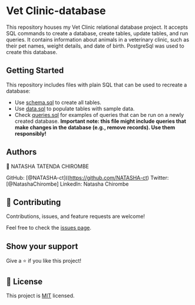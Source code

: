# Vet Clinic-database
This repository houses my Vet Clinic relational database project. It accepts SQL commands to create a database, create tables, update tables, and run queries. It contains information about animals in a veterinary clinic, such as their pet names, weight details, and date of birth. PostgreSql was used to create this database.

## Getting Started

This repository includes files with plain SQL that can be used to recreate a database:

- Use [schema.sql](./schema.sql) to create all tables.
- Use [data.sql](./data.sql) to populate tables with sample data.
- Check [queries.sql](./queries.sql) for examples of queries that can be run on a newly created database. **Important note: this file might include queries that make changes in the database (e.g., remove records). Use them responsibly!**


## Authors

👤 NATASHA TATENDA CHIROMBE

GitHub: [@NATASHA-ct]((https://github.com/NATASHA-ct)
Twitter: [@NatashaChirombe]
LinkedIn: Natasha Chirombe


## 🤝 Contributing

Contributions, issues, and feature requests are welcome!

Feel free to check the [issues page](../../issues/).

## Show your support

Give a ⭐️ if you like this project!


## 📝 License

This project is [MIT](./MIT.md) licensed.

